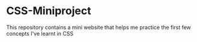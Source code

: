 ﻿# CSS-Miniproject
This repository contains a mini website that helps me practice the first few concepts I've learnt in CSS
